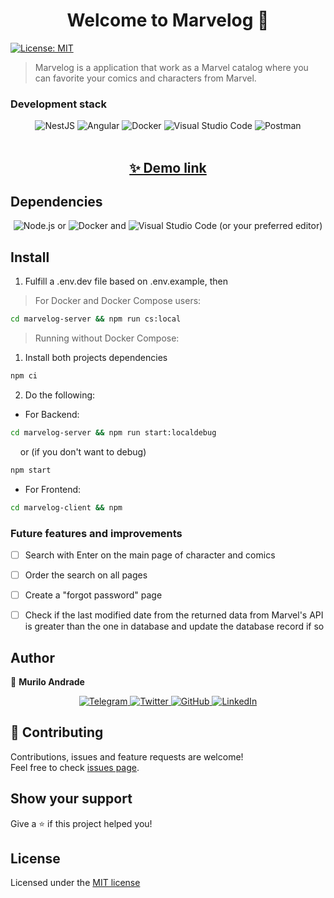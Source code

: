 <h1 align="center">Welcome to Marvelog 👋</h1>
<p>
  <a href="#" target="_blank">
    <img alt="License: MIT" src="https://img.shields.io/badge/License-MIT-yellow.svg" />
  </a>
</p>

> Marvelog is a application that work as a Marvel catalog where you can favorite your comics and characters from Marvel.

### Development stack
<div align="center"> 
  <img alt="NestJS" src="https://img.shields.io/badge/nestjs-%23E0234E.svg?style=for-the-badge&logo=nestjs&logoColor=white" />
  <img alt="Angular" src="https://img.shields.io/badge/angular-%23DD0031.svg?style=for-the-badge&logo=angular&logoColor=white"/>
  <img alt="Docker" src="https://img.shields.io/badge/docker-%230db7ed.svg?style=for-the-badge&logo=docker&logoColor=white"/>
  <img alt="Visual Studio Code" src="https://img.shields.io/badge/VisualStudioCode-0078d7.svg?style=for-the-badge&logo=visual-studio-code&logoColor=white"/>
  <img alt="Postman" src="https://img.shields.io/badge/Postman-FF6C37?style=for-the-badge&logo=postman&logoColor=red" />
</div>

<br />
<div align="center">
  <h2><a href="https://marvelog.muriloandrade.dev/" target="_blank">✨ Demo link</a></h2>
</div>
  
## Dependencies
<div align="center">
  <img alt="Node.js" src="https://badges.aleen42.com/src/node.svg" /> or 
  <img alt="Docker" src="https://badges.aleen42.com/src/docker.svg" /> and
  <img alt="Visual Studio Code" src="https://badges.aleen42.com/src/visual_studio_code.svg" /> (or your preferred editor)
</div>

## Install
1. Fulfill a .env.dev file based on .env.example, then

> For Docker and Docker Compose users:

```sh
cd marvelog-server && npm run cs:local
```

> Running without Docker Compose:
1. Install both projects dependencies
```sh
npm ci
```
2. Do the following:
* For Backend:
```sh
cd marvelog-server && npm run start:localdebug
```
&nbsp;&nbsp;&nbsp;&nbsp;or (if you don't want to debug)
```sh
npm start
```

* For Frontend:
```sh
cd marvelog-client && npm
```

### Future features and improvements
- [ ] Search with Enter on the main page of character and comics
- [ ] Order the search on all pages
- [ ] Create a "forgot password" page
- [ ] Check if the last modified date from the returned data from Marvel's API is greater than the one in database and update the database record if so


## Author

👤 **Murilo Andrade**
<div align="center">
  <a href="https://t.me/muriloandrade" target="_blank" title="Telegram">
    <img alt="Telegram" src="https://img.shields.io/badge/Telegram-2CA5E0?style=for-the-badge&logo=telegram&logoColor=white" />
  </a>
  <a href="https://twitter.com/andrademuriilo" target="_blank" title="Twitter">
    <img alt="Twitter" src="https://img.shields.io/badge/@andrademuriilo-%231DA1F2.svg?style=for-the-badge&logo=Twitter&logoColor=white"/>
  </a>
  <a href="https://github.com/muriiloandrade" target="_blank" title="Github">
    <img alt="GitHub" src="https://img.shields.io/badge/github-%23121011.svg?style=for-the-badge&logo=github&logoColor=white"/>
  </a>
  <a href="https://linkedin.com/in/murilo--andrade" target="_blank" title="Linkedin">
    <img alt="LinkedIn" src="https://img.shields.io/badge/linkedin-%230077B5.svg?style=for-the-badge&logo=linkedin&logoColor=white"/>
  </a>
</div>

## 🤝 Contributing

Contributions, issues and feature requests are welcome!<br />Feel free to check [issues page](https://github.com/muriiloandrade/marvelog/issues). 

## Show your support

Give a ⭐️ if this project helped you!

## License

Licensed under the [MIT license](LICENSE)